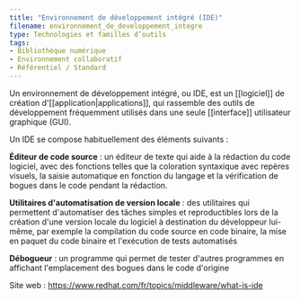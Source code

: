 ```yaml
---
title: "Environnement de développement intégré (IDE)"
filename: environnement_de_developpement_integre
type: Technologies et familles d’outils
tags:
- Bibliothèque numérique
- Environnement collaboratif
- Référentiel / Standard
---
```


Un environnement de développement intégré, ou IDE, est un [[logiciel]] de création d'[[application|applications]], qui rassemble des outils de développement fréquemment utilisés dans une seule [[interface]] utilisateur graphique (GUI).

Un IDE se compose habituellement des éléments suivants : 

**Éditeur de code source** : un éditeur de texte qui aide à la rédaction du code logiciel, avec des fonctions telles que la coloration syntaxique avec repères visuels, la saisie automatique en fonction du langage et la vérification de bogues dans le code pendant la rédaction.

**Utilitaires d'automatisation de version locale** : des utilitaires qui permettent d'automatiser des tâches simples et reproductibles lors de la création d'une version locale du logiciel à destination du développeur lui-même, par exemple la compilation du code source en code binaire, la mise en paquet du code binaire et l'exécution de tests automatisés

**Débogueur** : un programme qui permet de tester d'autres programmes en affichant l'emplacement des bogues dans le code d'origine

Site web : <https://www.redhat.com/fr/topics/middleware/what-is-ide>

